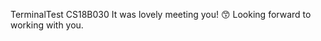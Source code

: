TerminalTest
CS18B030
It was lovely meeting you!
:kissing_smiling_eyes:
Looking forward to working with you.

